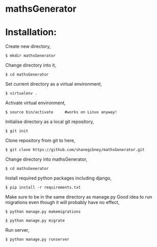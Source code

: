 # mathsGenerator

# Installation:

Create new directory,

    $ mkdir mathsGenerator

Change directory into it,

    $ cd mathsGenerator

Set current directory as a virtual environment,

    $ virtualenv .

Activate virtual environment,

    $ source bin/activate     #works on Linux anyway!

Initialise directory as a local git repository,

    $ git init

Clone repository from git to here,

    $ git clone https://github.com/shanegibney/mathsGenerator.git

Change directory into mathsGenerator,

    $ cd mathsGenerator

Install required python packages including django,

    $ pip install -r requirements.txt

Make sure to be in the same directory as manage.py 
Good idea to run migrations even though it will probably have no effect,

    $ python manage.py makemigrations

    $ python manage.py migrate

Run server,

    $ python manage.py runserver
